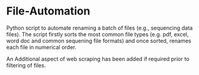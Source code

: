 # File-Automation
Python script to automate renaming a batch of files (e.g., sequencing data files).
The script firstly sorts the most common file types (e.g. pdf, excel, word doc and common sequening file formats) and once sorted, renames each file in numerical order.

An Additional aspect of web scraping has been added if required prior to filtering of files.